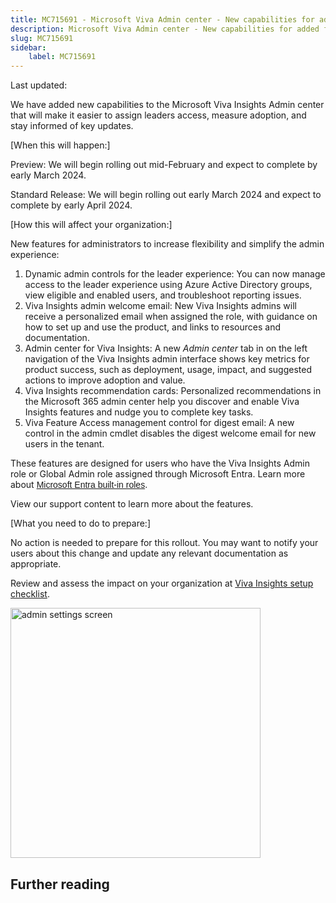 ```yaml
---
title: MC715691 - Microsoft Viva Admin center - New capabilities for added flexibility and to manage adoption
description: Microsoft Viva Admin center - New capabilities for added flexibility and to manage adoption
slug: MC715691
sidebar:
    label: MC715691
---
```



Last updated: 

<p style="">We have added new capabilities to the Microsoft Viva Insights Admin center that will make it easier to assign leaders access, measure adoption, and stay informed of key updates.</p><p>[When this will happen:]</p><p>Preview: We will begin rolling out mid-February and expect to complete by early March 2024.&nbsp;</p><p>Standard Release: We will begin rolling out early March 2024 and expect to complete by early April 2024.&nbsp;</p><p>[How this will affect your organization:]<br></p><p>New features for administrators to increase flexibility and simplify the admin experience:</p><ol><li>Dynamic admin controls for the leader experience: You can now manage access to the leader experience using Azure Active Directory groups, view eligible and enabled users, and troubleshoot reporting issues.</li><li>Viva Insights admin welcome email: New Viva Insights admins will receive a personalized email when assigned the role, with guidance on how to set up and use the product, and links to resources and documentation.</li><li>Admin center for Viva Insights: A new <i>Admin center </i>tab in on the left navigation of the Viva Insights admin interface shows key metrics for product success, such as deployment, usage, impact, and suggested actions to improve adoption and value.</li><li>Viva Insights recommendation cards: Personalized recommendations in the Microsoft 365 admin center help you discover and enable Viva Insights features and nudge you to complete key tasks.</li><li>Viva Feature Access management control for digest email: A new control in the admin cmdlet disables the digest welcome email for new users in the tenant.</li></ol><p>These features are designed for users who have the Viva Insights Admin role or Global Admin role assigned through Microsoft Entra. Learn more about <a href="https://learn.microsoft.com/entra/identity/role-based-access-control/permissions-reference" target="_blank" style="font-family: sans-serif; font-weight: 400; background-color: rgb(255, 255, 255);">Microsoft Entra built-in roles</a>.<br></p><p>View our support content to learn more about the features.<br></p><p>[What you need to do to prepare:]</p><p>No action is needed to prepare for this rollout. You may want to notify your users about this change and update any relevant documentation as appropriate.</p><p>Review and assess the impact on your organization at <a href="https://learn.microsoft.com/viva/insights/advanced/setup-maint/setup-overview" target="_blank">Viva Insights setup checklist</a>.</p><p><img src="https://img-prod-cms-rt-microsoft-com.akamaized.net/cms/api/am/imageFileData/RW1hqsV?ver=98ee" style="width: 400px;" alt="admin settings screen"><br></p>

## Further reading
